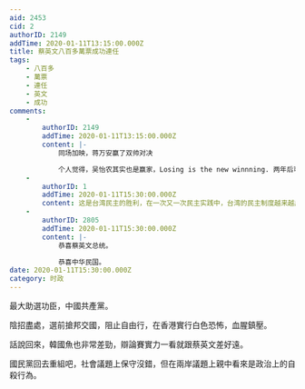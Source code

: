```yaml
---
aid: 2453
cid: 2
authorID: 2149
addTime: 2020-01-11T13:15:00.000Z
title: 蔡英文八百多萬票成功連任
tags:
    - 八百多
    - 萬票
    - 連任
    - 英文
    - 成功
comments:
    -
        authorID: 2149
        addTime: 2020-01-11T13:15:00.000Z
        content: |-
            同场加映，蒋万安赢了双帅对决

            个人觉得，吴怡农其实也是赢家，Losing is the new winnning. 两年后可以选新北市市长啊。保证当选。
    -
        authorID: 1
        addTime: 2020-01-11T15:30:00.000Z
        content: 这是台湾民主的胜利，在一次又一次民主实践中，台湾的民主制度越来越成熟，祝贺蔡英文，祝贺民进党。
    -
        authorID: 2805
        addTime: 2020-01-11T15:30:00.000Z
        content: |-
            恭喜蔡英文总统。

            恭喜中华民国。
date: 2020-01-11T15:30:00.000Z
category: 时政
---
```


最大助選功臣，中國共產黨。

陰招盡處，選前搶邦交國，阻止自由行，在香港實行白色恐怖，血腥鎮壓。

話說回來，韓國魚也非常差勁，辯論賽實力一看就跟蔡英文差好遠。

國民黨回去重組吧，社會議題上保守沒錯，但在兩岸議題上親中看來是政治上的自殺行為。
